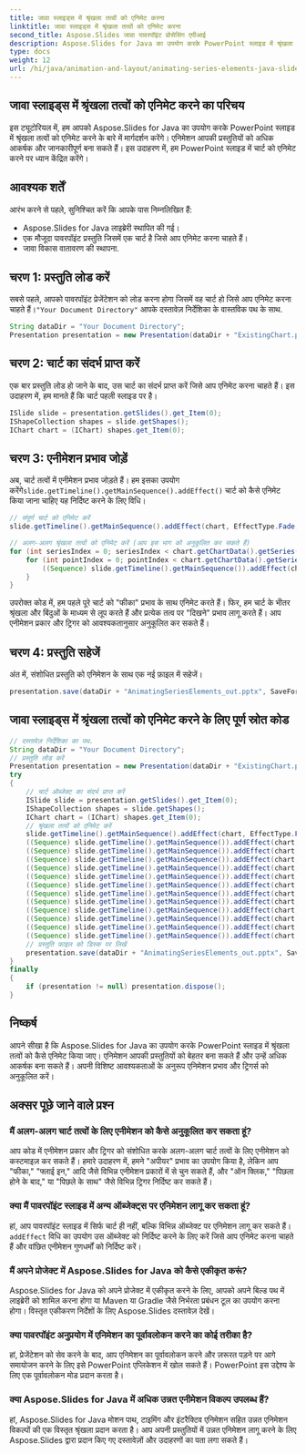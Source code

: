 ```yaml
---
title: जावा स्लाइड्स में श्रृंखला तत्वों को एनिमेट करना
linktitle: जावा स्लाइड्स में श्रृंखला तत्वों को एनिमेट करना
second_title: Aspose.Slides जावा पावरपॉइंट प्रोसेसिंग एपीआई
description: Aspose.Slides for Java का उपयोग करके PowerPoint स्लाइड में श्रृंखला तत्वों को एनिमेट करना सीखें। अपने प्रस्तुतियों को बेहतर बनाने के लिए स्रोत कोड के साथ इस व्यापक चरण-दर-चरण मार्गदर्शिका का पालन करें।
type: docs
weight: 12
url: /hi/java/animation-and-layout/animating-series-elements-java-slides/
---
```


## जावा स्लाइड्स में श्रृंखला तत्वों को एनिमेट करने का परिचय

इस ट्यूटोरियल में, हम आपको Aspose.Slides for Java का उपयोग करके PowerPoint स्लाइड में श्रृंखला तत्वों को एनिमेट करने के बारे में मार्गदर्शन करेंगे। एनिमेशन आपकी प्रस्तुतियों को अधिक आकर्षक और जानकारीपूर्ण बना सकते हैं। इस उदाहरण में, हम PowerPoint स्लाइड में चार्ट को एनिमेट करने पर ध्यान केंद्रित करेंगे।

## आवश्यक शर्तें

आरंभ करने से पहले, सुनिश्चित करें कि आपके पास निम्नलिखित हैं:

- Aspose.Slides for Java लाइब्रेरी स्थापित की गई।
- एक मौजूदा पावरपॉइंट प्रस्तुति जिसमें एक चार्ट है जिसे आप एनिमेट करना चाहते हैं।
- जावा विकास वातावरण की स्थापना.

## चरण 1: प्रस्तुति लोड करें

 सबसे पहले, आपको पावरपॉइंट प्रेजेंटेशन को लोड करना होगा जिसमें वह चार्ट हो जिसे आप एनिमेट करना चाहते हैं।`"Your Document Directory"` आपके दस्तावेज़ निर्देशिका के वास्तविक पथ के साथ.

```java
String dataDir = "Your Document Directory";
Presentation presentation = new Presentation(dataDir + "ExistingChart.pptx");
```

## चरण 2: चार्ट का संदर्भ प्राप्त करें

एक बार प्रस्तुति लोड हो जाने के बाद, उस चार्ट का संदर्भ प्राप्त करें जिसे आप एनिमेट करना चाहते हैं। इस उदाहरण में, हम मानते हैं कि चार्ट पहली स्लाइड पर है।

```java
ISlide slide = presentation.getSlides().get_Item(0);
IShapeCollection shapes = slide.getShapes();
IChart chart = (IChart) shapes.get_Item(0);
```

## चरण 3: एनीमेशन प्रभाव जोड़ें

 अब, चार्ट तत्वों में एनीमेशन प्रभाव जोड़ते हैं। हम इसका उपयोग करेंगे`slide.getTimeline().getMainSequence().addEffect()` चार्ट को कैसे एनिमेट किया जाना चाहिए यह निर्दिष्ट करने के लिए विधि।

```java
// संपूर्ण चार्ट को एनिमेट करें
slide.getTimeline().getMainSequence().addEffect(chart, EffectType.Fade, EffectSubtype.None, EffectTriggerType.AfterPrevious);

// अलग-अलग श्रृंखला तत्वों को एनिमेट करें (आप इस भाग को अनुकूलित कर सकते हैं)
for (int seriesIndex = 0; seriesIndex < chart.getChartData().getSeries().size(); seriesIndex++) {
    for (int pointIndex = 0; pointIndex < chart.getChartData().getSeries().get_Item(seriesIndex).getPoints().size(); pointIndex++) {
        ((Sequence) slide.getTimeline().getMainSequence()).addEffect(chart, EffectChartMinorGroupingType.ByElementInSeries, seriesIndex, pointIndex, EffectType.Appear, EffectSubtype.None, EffectTriggerType.AfterPrevious);
    }
}
```

उपरोक्त कोड में, हम पहले पूरे चार्ट को "फीका" प्रभाव के साथ एनिमेट करते हैं। फिर, हम चार्ट के भीतर श्रृंखला और बिंदुओं के माध्यम से लूप करते हैं और प्रत्येक तत्व पर "दिखने" प्रभाव लागू करते हैं। आप एनीमेशन प्रकार और ट्रिगर को आवश्यकतानुसार अनुकूलित कर सकते हैं।

## चरण 4: प्रस्तुति सहेजें

अंत में, संशोधित प्रस्तुति को एनिमेशन के साथ एक नई फ़ाइल में सहेजें।

```java
presentation.save(dataDir + "AnimatingSeriesElements_out.pptx", SaveFormat.Pptx);
```

## जावा स्लाइड्स में श्रृंखला तत्वों को एनिमेट करने के लिए पूर्ण स्रोत कोड

```java
// दस्तावेज़ निर्देशिका का पथ.
String dataDir = "Your Document Directory";
// प्रस्तुति लोड करें
Presentation presentation = new Presentation(dataDir + "ExistingChart.pptx");
try
{
	// चार्ट ऑब्जेक्ट का संदर्भ प्राप्त करें
	ISlide slide = presentation.getSlides().get_Item(0);
	IShapeCollection shapes = slide.getShapes();
	IChart chart = (IChart) shapes.get_Item(0);
	// श्रृंखला तत्वों को एनिमेट करें
	slide.getTimeline().getMainSequence().addEffect(chart, EffectType.Fade, EffectSubtype.None, EffectTriggerType.AfterPrevious);
	((Sequence) slide.getTimeline().getMainSequence()).addEffect(chart, EffectChartMinorGroupingType.ByElementInSeries, 0, 0, EffectType.Appear, EffectSubtype.None, EffectTriggerType.AfterPrevious);
	((Sequence) slide.getTimeline().getMainSequence()).addEffect(chart, EffectChartMinorGroupingType.ByElementInSeries, 0, 1, EffectType.Appear, EffectSubtype.None, EffectTriggerType.AfterPrevious);
	((Sequence) slide.getTimeline().getMainSequence()).addEffect(chart, EffectChartMinorGroupingType.ByElementInSeries, 0, 2, EffectType.Appear, EffectSubtype.None, EffectTriggerType.AfterPrevious);
	((Sequence) slide.getTimeline().getMainSequence()).addEffect(chart, EffectChartMinorGroupingType.ByElementInSeries, 0, 3, EffectType.Appear, EffectSubtype.None, EffectTriggerType.AfterPrevious);
	((Sequence) slide.getTimeline().getMainSequence()).addEffect(chart, EffectChartMinorGroupingType.ByElementInSeries, 1, 0, EffectType.Appear, EffectSubtype.None, EffectTriggerType.AfterPrevious);
	((Sequence) slide.getTimeline().getMainSequence()).addEffect(chart, EffectChartMinorGroupingType.ByElementInSeries, 1, 1, EffectType.Appear, EffectSubtype.None, EffectTriggerType.AfterPrevious);
	((Sequence) slide.getTimeline().getMainSequence()).addEffect(chart, EffectChartMinorGroupingType.ByElementInSeries, 1, 2, EffectType.Appear, EffectSubtype.None, EffectTriggerType.AfterPrevious);
	((Sequence) slide.getTimeline().getMainSequence()).addEffect(chart, EffectChartMinorGroupingType.ByElementInSeries, 1, 3, EffectType.Appear, EffectSubtype.None, EffectTriggerType.AfterPrevious);
	((Sequence) slide.getTimeline().getMainSequence()).addEffect(chart, EffectChartMinorGroupingType.ByElementInSeries, 2, 0, EffectType.Appear, EffectSubtype.None, EffectTriggerType.AfterPrevious);
	((Sequence) slide.getTimeline().getMainSequence()).addEffect(chart, EffectChartMinorGroupingType.ByElementInSeries, 2, 1, EffectType.Appear, EffectSubtype.None, EffectTriggerType.AfterPrevious);
	((Sequence) slide.getTimeline().getMainSequence()).addEffect(chart, EffectChartMinorGroupingType.ByElementInSeries, 2, 2, EffectType.Appear, EffectSubtype.None, EffectTriggerType.AfterPrevious);
	((Sequence) slide.getTimeline().getMainSequence()).addEffect(chart, EffectChartMinorGroupingType.ByElementInSeries, 2, 3, EffectType.Appear, EffectSubtype.None, EffectTriggerType.AfterPrevious);
	// प्रस्तुति फ़ाइल को डिस्क पर लिखें
	presentation.save(dataDir + "AnimatingSeriesElements_out.pptx", SaveFormat.Pptx);
}
finally
{
	if (presentation != null) presentation.dispose();
}
```

## निष्कर्ष

आपने सीखा है कि Aspose.Slides for Java का उपयोग करके PowerPoint स्लाइड में श्रृंखला तत्वों को कैसे एनिमेट किया जाए। एनिमेशन आपकी प्रस्तुतियों को बेहतर बना सकते हैं और उन्हें अधिक आकर्षक बना सकते हैं। अपनी विशिष्ट आवश्यकताओं के अनुरूप एनिमेशन प्रभाव और ट्रिगर्स को अनुकूलित करें।

## अक्सर पूछे जाने वाले प्रश्न

### मैं अलग-अलग चार्ट तत्वों के लिए एनीमेशन को कैसे अनुकूलित कर सकता हूं?

आप कोड में एनीमेशन प्रकार और ट्रिगर को संशोधित करके अलग-अलग चार्ट तत्वों के लिए एनीमेशन को कस्टमाइज़ कर सकते हैं। हमारे उदाहरण में, हमने "अपीयर" प्रभाव का उपयोग किया है, लेकिन आप "फीका," "फ्लाई इन," आदि जैसे विभिन्न एनीमेशन प्रकारों में से चुन सकते हैं, और "ऑन क्लिक," "पिछला होने के बाद," या "पिछले के साथ" जैसे विभिन्न ट्रिगर निर्दिष्ट कर सकते हैं।

### क्या मैं पावरपॉइंट स्लाइड में अन्य ऑब्जेक्ट्स पर एनिमेशन लागू कर सकता हूं?

 हां, आप पावरपॉइंट स्लाइड में सिर्फ चार्ट ही नहीं, बल्कि विभिन्न ऑब्जेक्ट पर एनिमेशन लागू कर सकते हैं।`addEffect` विधि का उपयोग उस ऑब्जेक्ट को निर्दिष्ट करने के लिए करें जिसे आप एनिमेट करना चाहते हैं और वांछित एनीमेशन गुणधर्मों को निर्दिष्ट करें।

### मैं अपने प्रोजेक्ट में Aspose.Slides for Java को कैसे एकीकृत करूं?

Aspose.Slides for Java को अपने प्रोजेक्ट में एकीकृत करने के लिए, आपको अपने बिल्ड पथ में लाइब्रेरी को शामिल करना होगा या Maven या Gradle जैसे निर्भरता प्रबंधन टूल का उपयोग करना होगा। विस्तृत एकीकरण निर्देशों के लिए Aspose.Slides दस्तावेज़ देखें।

### क्या पावरपॉइंट अनुप्रयोग में एनिमेशन का पूर्वावलोकन करने का कोई तरीका है?

हां, प्रेजेंटेशन को सेव करने के बाद, आप एनिमेशन का पूर्वावलोकन करने और ज़रूरत पड़ने पर आगे समायोजन करने के लिए इसे PowerPoint एप्लिकेशन में खोल सकते हैं। PowerPoint इस उद्देश्य के लिए एक पूर्वावलोकन मोड प्रदान करता है।

### क्या Aspose.Slides for Java में अधिक उन्नत एनीमेशन विकल्प उपलब्ध हैं?

हां, Aspose.Slides for Java मोशन पाथ, टाइमिंग और इंटरैक्टिव एनिमेशन सहित उन्नत एनिमेशन विकल्पों की एक विस्तृत श्रृंखला प्रदान करता है। आप अपनी प्रस्तुतियों में उन्नत एनिमेशन लागू करने के लिए Aspose.Slides द्वारा प्रदान किए गए दस्तावेज़ों और उदाहरणों का पता लगा सकते हैं।